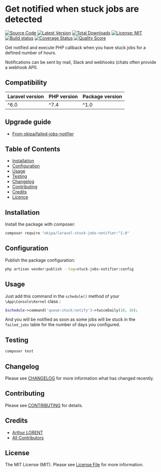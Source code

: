 # Get notified when stuck jobs are detected

[![Source Code](https://img.shields.io/badge/source-okipa/laravel--stuck--jobs--notifier-blue.svg)](https://github.com/Okipa/laravel-stuck-jobs-notifier)
[![Latest Version](https://img.shields.io/github/release/okipa/laravel-stuck-jobs-notifier.svg?style=flat-square)](https://github.com/Okipa/laravel-stuck-jobs-notifier/releases)
[![Total Downloads](https://img.shields.io/packagist/dt/okipa/laravel-stuck-jobs-notifier.svg?style=flat-square)](https://packagist.org/packages/okipa/laravel-stuck-jobs-notifier)
[![License: MIT](https://img.shields.io/badge/License-MIT-blue.svg)](https://opensource.org/licenses/MIT)
[![Build status](https://github.com/Okipa/laravel-stuck-jobs-notifier/workflows/CI/badge.svg)](https://github.com/Okipa/laravel-stuck-jobs-notifier/actions)
[![Coverage Status](https://coveralls.io/repos/github/Okipa/laravel-stuck-jobs-notifier/badge.svg?branch=master)](https://coveralls.io/github/Okipa/laravel-stuck-jobs-notifier?branch=master)
[![Quality Score](https://img.shields.io/scrutinizer/g/Okipa/laravel-stuck-jobs-notifier.svg?style=flat-square)](https://scrutinizer-ci.com/g/Okipa/laravel-stuck-jobs-notifier/?branch=master)

Get notified and execute PHP callback when you have stuck jobs for a defined number of hours.
  
Notifications can be sent by mail, Slack and webhooks (chats often provide a webhook API).

## Compatibility

| Laravel version | PHP version | Package version |
|---|---|---|
| ^6.0 | ^7.4 | ^1.0 |

## Upgrade guide

* [From okipa/failed-jobs-notifier](/docs/upgrade-guides/from-failed-job-notifier.md)

## Table of Contents
- [Installation](#installation)
- [Configuration](#configuration)
- [Usage](#usage)
- [Testing](#testing)
- [Changelog](#changelog)
- [Contributing](#contributing)
- [Credits](#credits)
- [Licence](#license)

## Installation

Install the package with composer:

```bash
composer require "okipa/laravel-stuck-jobs-notifier:^1.0"
```

## Configuration
  
Publish the package configuration: 

```bash
php artisan vendor:publish --tag=stuck-jobs-notifier:config
```

## Usage

Just add this command in the `schedule()` method of your `\App\Console\Kernel` class :

```php
$schedule->command('queue:stuck:notify')->twiceDaily(10, 16);
```

And you will be notified as soon as some jobs will be stuck in the `failed_jobs` table for the number of days you configured.

## Testing

```bash
composer test
```

## Changelog

Please see [CHANGELOG](CHANGELOG.md) for more information what has changed recently.

## Contributing

Please see [CONTRIBUTING](CONTRIBUTING.md) for details.

## Credits

- [Arthur LORENT](https://github.com/okipa)
- [All Contributors](../../contributors)

## License

The MIT License (MIT). Please see [License File](LICENSE.md) for more information.
